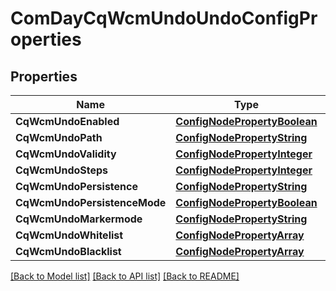 # ComDayCqWcmUndoUndoConfigProperties

## Properties
Name | Type | Description | Notes
------------ | ------------- | ------------- | -------------
**CqWcmUndoEnabled** | [**ConfigNodePropertyBoolean**](configNodePropertyBoolean.md) |  | [optional] 
**CqWcmUndoPath** | [**ConfigNodePropertyString**](configNodePropertyString.md) |  | [optional] 
**CqWcmUndoValidity** | [**ConfigNodePropertyInteger**](configNodePropertyInteger.md) |  | [optional] 
**CqWcmUndoSteps** | [**ConfigNodePropertyInteger**](configNodePropertyInteger.md) |  | [optional] 
**CqWcmUndoPersistence** | [**ConfigNodePropertyString**](configNodePropertyString.md) |  | [optional] 
**CqWcmUndoPersistenceMode** | [**ConfigNodePropertyBoolean**](configNodePropertyBoolean.md) |  | [optional] 
**CqWcmUndoMarkermode** | [**ConfigNodePropertyString**](configNodePropertyString.md) |  | [optional] 
**CqWcmUndoWhitelist** | [**ConfigNodePropertyArray**](configNodePropertyArray.md) |  | [optional] 
**CqWcmUndoBlacklist** | [**ConfigNodePropertyArray**](configNodePropertyArray.md) |  | [optional] 

[[Back to Model list]](../README.md#documentation-for-models) [[Back to API list]](../README.md#documentation-for-api-endpoints) [[Back to README]](../README.md)


